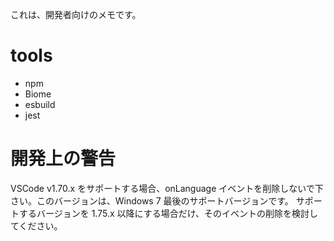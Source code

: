 これは、開発者向けのメモです。

# tools

- npm
- Biome
- esbuild
- jest

# 開発上の警告

VSCode v1.70.x をサポートする場合、onLanguage イベントを削除しないで下さい。このバージョンは、Windows 7 最後のサポートバージョンです。
サポートするバージョンを 1.75.x 以降にする場合だけ、そのイベントの削除を検討してください。
